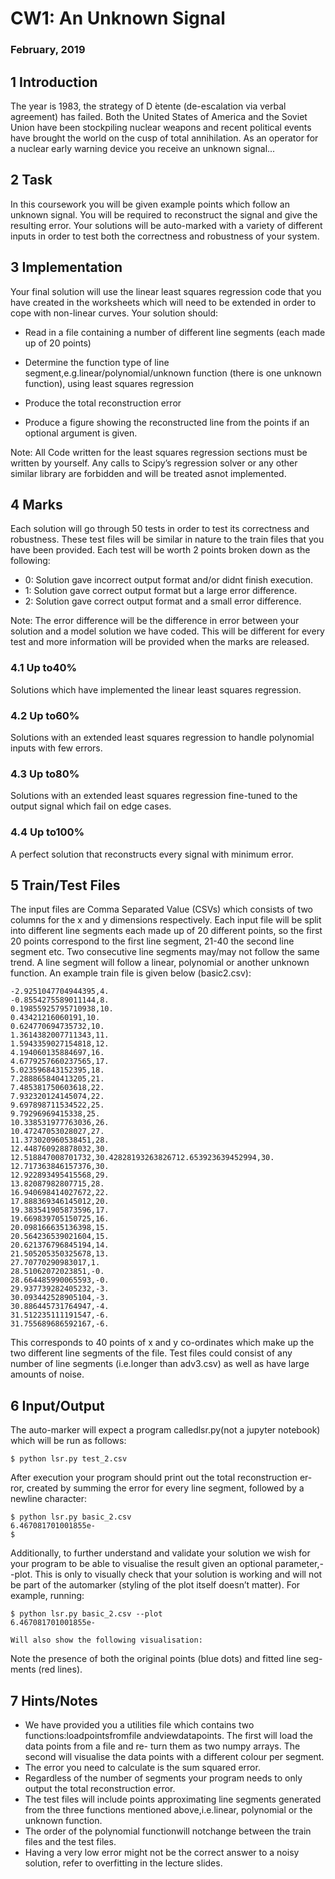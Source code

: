 # CW1: An Unknown Signal

### February, 2019

## 1 Introduction

The year is 1983, the strategy of D ́etente (de-escalation via verbal agreement)
has failed. Both the United States of America and the Soviet Union have
been stockpiling nuclear weapons and recent political events have brought
the world on the cusp of total annihilation. As an operator for a nuclear
early warning device you receive an unknown signal...

## 2 Task

In this coursework you will be given example points which follow an unknown
signal. You will be required to reconstruct the signal and give the resulting
error. Your solutions will be auto-marked with a variety of different inputs
in order to test both the correctness and robustness of your system.

## 3 Implementation

Your final solution will use the linear least squares regression code that you
have created in the worksheets which will need to be extended in order to
cope with non-linear curves. Your solution should:

- Read in a file containing a number of different line segments (each made
    up of 20 points)
- Determine the function type of line segment,e.g.linear/polynomial/unknown
    function (there is one unknown function), using least squares regression


- Produce the total reconstruction error
- Produce a figure showing the reconstructed line from the points if an
    optional argument is given.

Note: All Code written for the least squares regression sections must be
written by yourself. Any calls to Scipy’s regression solver or any other similar
library are forbidden and will be treated asnot implemented.

## 4 Marks

Each solution will go through 50 tests in order to test its correctness and
robustness. These test files will be similar in nature to the train files that
you have been provided. Each test will be worth 2 points broken down as
the following:

- 0: Solution gave incorrect output format and/or didnt finish execution.
- 1: Solution gave correct output format but a large error difference.
- 2: Solution gave correct output format and a small error difference.

Note: The error difference will be the difference in error between your
solution and a model solution we have coded. This will be different for every
test and more information will be provided when the marks are released.

### 4.1 Up to40%

Solutions which have implemented the linear least squares regression.

### 4.2 Up to60%

Solutions with an extended least squares regression to handle polynomial
inputs with few errors.

### 4.3 Up to80%

Solutions with an extended least squares regression fine-tuned to the output
signal which fail on edge cases.


### 4.4 Up to100%

A perfect solution that reconstructs every signal with minimum error.

## 5 Train/Test Files

The input files are Comma Separated Value (CSVs) which consists of two
columns for the x and y dimensions respectively. Each input file will be split
into different line segments each made up of 20 different points, so the first
20 points correspond to the first line segment, 21-40 the second line segment
etc. Two consecutive line segments may/may not follow the same trend. A
line segment will follow a linear, polynomial or another unknown function.
An example train file is given below (basic2.csv):

```
-2.9251047704944395,4.
-0.8554275589011144,8.
0.19855925795710938,10.
0.43421216060191,10.
0.624770694735732,10.
1.3614382007711343,11.
1.5943359027154818,12.
4.194060135884697,16.
4.6779257660237565,17.
5.023596843152395,18.
7.288865840413205,21.
7.485381750603618,22.
7.932320124145074,22.
9.697898711534522,25.
9.79296969415338,25.
10.338531977763036,26.
10.47247053028027,27.
11.373020960538451,28.
12.448760928878032,30.
12.518847008701732,30.42828193263826712.653923639452994,30.
12.717363846157376,30.
12.922893495415568,29.
13.82087982807715,28.
16.940698414027672,22.
17.888369346145012,20.
19.383541905873596,17.
19.669839705150725,16.
20.098166635136398,15.
20.564236539021604,15.
20.621376796845194,14.
21.505205350325678,13.
27.70770290983017,1.
28.51062072023851,-0.
28.664485990065593,-0.
29.937739282405232,-3.
30.093442528905104,-3.
30.886445731764947,-4.
31.512235111191547,-6.
31.755689686592167,-6.
```
This corresponds to 40 points of x and y co-ordinates which make up the two
different line segments of the file. Test files could consist of any number of line
segments (i.e.longer than adv3.csv) as well as have large amounts of noise.


## 6 Input/Output

The auto-marker will expect a program calledlsr.py(not a jupyter notebook)
which will be run as follows:

```
$ python lsr.py test_2.csv
```
After execution your program should print out the total reconstruction er-
ror, created by summing the error for every line segment, followed by a newline
character:

```
$ python lsr.py basic_2.csv
6.467081701001855e-
$
```
Additionally, to further understand and validate your solution we wish for your
program to be able to visualise the result given an optional parameter,--plot.
This is only to visually check that your solution is working and will not be part of
the automarker (styling of the plot itself doesn’t matter). For example, running:

```
$ python lsr.py basic_2.csv --plot
6.467081701001855e-
```
```
Will also show the following visualisation:
```

Note the presence of both the original points (blue dots) and fitted line seg-
ments (red lines).

## 7 Hints/Notes

- We have provided you a utilities file which contains two functions:loadpointsfromfile
    andviewdatapoints. The first will load the data points from a file and re-
    turn them as two numpy arrays. The second will visualise the data points
    with a different colour per segment.
- The error you need to calculate is the sum squared error.
- Regardless of the number of segments your program needs to only output
    the total reconstruction error.
- The test files will include points approximating line segments generated from
    the three functions mentioned above,i.e.linear, polynomial or the unknown
    function.
- The order of the polynomial functionwill notchange between the train
    files and the test files.
- Having a very low error might not be the correct answer to a noisy solution,
    refer to overfitting in the lecture slides.


